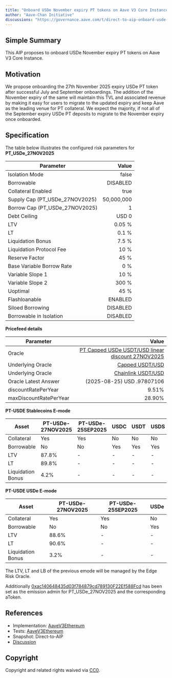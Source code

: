 ```yaml
---
title: "Onboard USDe November expiry PT tokens on Aave V3 Core Instance"
author: "Aave-Chan Initiative"
discussions: "https://governance.aave.com/t/direct-to-aip-onboard-usde-november-expiry-pt-tokens-on-aave-v3-core-instance/23013"
---
```


## Simple Summary

This AIP proposes to onboard USDe November expiry PT tokens on Aave V3 Core Instance.

## Motivation

We propose onboarding the 27th November 2025 expiry USDe PT token after successful July and September onboardings. The addition of the November expiry of the same will maintain this TVL and associated revenue by making it easy for users to migrate to the updated expiry and keep Aave as the leading venue for PT collateral. We expect the majority, if not all of the September expiry USDe PT deposits to migrate to the November expiry once onboarded.

## Specification

The table below illustrates the configured risk parameters for **PT_USDe_27NOV2025**

| Parameter                      |      Value |
| ------------------------------ | ---------: |
| Isolation Mode                 |      false |
| Borrowable                     |   DISABLED |
| Collateral Enabled             |       true |
| Supply Cap (PT_USDe_27NOV2025) | 50,000,000 |
| Borrow Cap (PT_USDe_27NOV2025) |          1 |
| Debt Ceiling                   |      USD 0 |
| LTV                            |     0.05 % |
| LT                             |      0.1 % |
| Liquidation Bonus              |      7.5 % |
| Liquidation Protocol Fee       |       10 % |
| Reserve Factor                 |       45 % |
| Base Variable Borrow Rate      |        0 % |
| Variable Slope 1               |       10 % |
| Variable Slope 2               |      300 % |
| Uoptimal                       |       45 % |
| Flashloanable                  |    ENABLED |
| Siloed Borrowing               |   DISABLED |
| Borrowable in Isolation        |   DISABLED |

**Pricefeed details**

| Parameter              |                                                                                                                        Value |
| ---------------------- | ---------------------------------------------------------------------------------------------------------------------------: |
| Oracle                 | [PT Capped USDe USDT/USD linear discount 27NOV2025](https://etherscan.io/address/0x6A196A7B498C4EFBFEfB55364106EC80CceF0C3F) |
| Underlying Oracle      |                                   [Capped USDT/USD](https://etherscan.io/address/0x260326c220E469358846b187eE53328303Efe19C) |
| Underlying Oracle      |                                [Chainlink USDT/USD](https://etherscan.io/address/0x3E7d1eAB13ad0104d2750B8863b489D65364e32D) |
| Oracle Latest Answer   |                                                                                                   (2025-08-25) USD .97807106 |
| discountRatePerYear    |                                                                                                                        9.51% |
| maxDiscountRatePerYear |                                                                                                                       28.90% |

**PT-USDE Stablecoins E-mode**

| **Asset**         | **PT-USDe-27NOV2025** | **PT-USDe-25SEP2025** | **USDC** | **USDT** | **USDS** | **USDe** | **USDtb** |
| ----------------- | --------------------- | --------------------- | -------- | -------- | -------- | -------- | --------- |
| Collateral        | Yes                   | Yes                   | No       | No       | No       | No       | No        |
| Borrowable        | No                    | No                    | Yes      | Yes      | Yes      | Yes      | Yes       |
| LTV               | 87.8%                 | -                     | -        | -        | -        | -        | -         |
| LT                | 89.8%                 | -                     | -        | -        | -        | -        | -         |
| Liquidation Bonus | 4.2%                  | -                     | -        | -        | -        | -        | -         |

**PT-USDE USDe E-mode**

| **Asset**         | **PT-USDe-27NOV2025** | **PT-USDe-25SEP2025** | **USDe** |
| ----------------- | --------------------- | --------------------- | -------- |
| Collateral        | Yes                   | Yes                   | No       |
| Borrowable        | No                    | No                    | Yes      |
| LTV               | 88.6%                 | -                     | -        |
| LT                | 90.6%                 | -                     | -        |
| Liquidation Bonus | 3.2%                  | -                     | -        |

The LTV, LT and LB of the previous emode will be managed by the Edge Risk Oracle.

Additionally [0xac140648435d03f784879cd789130F22Ef588Fcd](https://etherscan.io/address/0xac140648435d03f784879cd789130F22Ef588Fcd) has been set as the emission admin for PT_USDe_27NOV2025 and the corresponding aToken.

## References

- Implementation: [AaveV3Ethereum](https://github.com/bgd-labs/aave-proposals-v3/blob/9874bd7b17911a698f944765f17d6fb669341e36/src/20250829_AaveV3Ethereum_OnboardUSDeNovemberExpiryPTTokensOnAaveV3CoreInstance/AaveV3Ethereum_OnboardUSDeNovemberExpiryPTTokensOnAaveV3CoreInstance_20250829.sol)
- Tests: [AaveV3Ethereum](https://github.com/bgd-labs/aave-proposals-v3/blob/9874bd7b17911a698f944765f17d6fb669341e36/src/20250829_AaveV3Ethereum_OnboardUSDeNovemberExpiryPTTokensOnAaveV3CoreInstance/AaveV3Ethereum_OnboardUSDeNovemberExpiryPTTokensOnAaveV3CoreInstance_20250829.t.sol)
- Snapshot: Direct-to-AIP
- [Discussion](https://governance.aave.com/t/direct-to-aip-onboard-usde-november-expiry-pt-tokens-on-aave-v3-core-instance/23013)

## Copyright

Copyright and related rights waived via [CC0](https://creativecommons.org/publicdomain/zero/1.0/).
